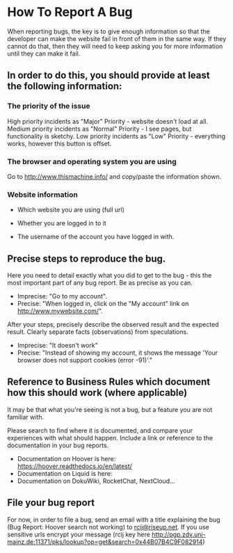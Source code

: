 # How To Report A Bug


When reporting bugs, the key is to give enough information so that the developer can make the website fail in front of them in the same way. If they cannot do that, then they will need to keep asking you for more information until they can make it fail.

## In order to do this, you should provide at least the following information: 


### The priority of the issue 


High priority incidents as "Major" Priority - website doesn't load at all.
Medium priority incidents as "Normal" Priority - I see pages, but functionality is sketchy. 
Low priority incidents as "Low" Priority - everything works, however this button is offset.

### The browser and operating system you are using 

Go to http://www.thismachine.info/ and copy/paste the information shown.

### Website information 

  * Which website you are using (full url) 

  * Whether you are logged in to it

  * The username of the account you have logged in with.

## Precise steps to reproduce the bug.

Here you need to detail exactly what you did to get to the bug - this the most important part of any bug report. Be as precise as you can.

  * Imprecise: "Go to my account".
  * Precise: "When logged in, click on the "My account" link on http://www.mywebsite.com/".

After your steps, precisely describe the observed result and the expected result. Clearly separate facts (observations) from speculations.

  * Imprecise: "It doesn't work"
  * Precise: "Instead of showing my account, it shows the message 'Your browser does not support cookies (error -91)'."

## Reference to Business Rules which document how this should work (where applicable)

It may be that what you're seeing is not a bug, but a feature you are not familiar with. 

Please search to find where it is documented, and compare your experiences with what should happen. Include a link or reference to the documentation in your bug reports.

  * Documentation on Hoover is here: https://hoover.readthedocs.io/en/latest/
  * Documentation on Liquid is here:
  * Documentation on DokuWiki, RocketChat, NextCloud...

## File your bug report

For now, in order to file a bug, send an email with a title explaining the bug (Bug Report: Hoover search not working) to rcij@riseup.net. If you use sensitive urls encrypt your message (rcij key here http://pgp.zdv.uni-mainz.de:11371/pks/lookup?op=get&search=0x44B07B4C9F082914) 

